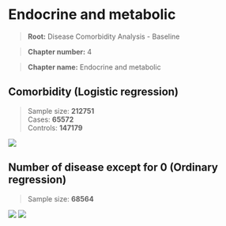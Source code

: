 # Endocrine and metabolic

> **Root:** Disease Comorbidity Analysis - Baseline

> **Chapter number:** 4  

> **Chapter name:** Endocrine and metabolic  

## Comorbidity (Logistic regression)
> Sample size: **212751**  
> Cases: **65572**  
> Controls: **147179**
<img src="/Chapter/Figures/Incidence/LG/Chapter_4.png"/>
<CsvTable src="/public/Chapter/Data/Incidence/LG/LG_Chapter_4.csv" label="🔍 View full results" />

## Number of disease except for 0 (Ordinary regression)
> Sample size: **68564**
<img src="/Chapter/Figures/Incidence/Histogram/Chapter_4_in.png"/>
<CsvTable src="/public/Chapter/Data/Incidence/Histogram/Chapter_4_in.csv" label="🔍 View full results" />

<img src="/Chapter/Figures/Incidence/ORD/Chapter_4.png"/>
<CsvTable src="/public/Chapter/Data/Incidence/ORD/ORD_Chapter_4.csv" label="🔍 View full results" />

